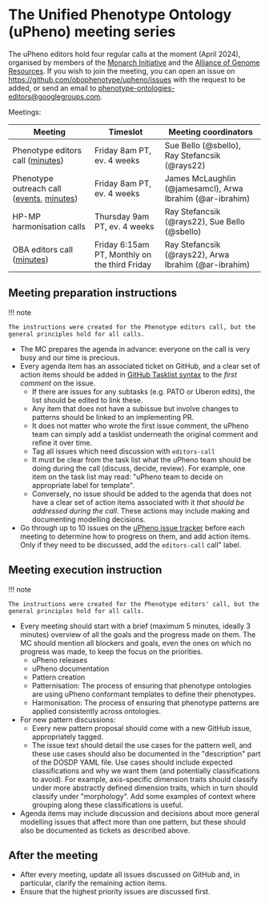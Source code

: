 # The Unified Phenotype Ontology (uPheno) meeting series

The uPheno editors hold four regular calls at the moment (April 2024), organised by members of the [Monarch Initiative](https://monarchinitiative.org/) and the [Alliance of Genome Resources](https://www.alliancegenome.org/).
If you wish to join the meeting, you can open an issue on https://github.com/obophenotype/upheno/issues with the request to be added, or send an email to phenotype-ontologies-editors@googlegroups.com.

Meetings:

| Meeting | Timeslot | Meeting coordinators |
| ------- | -------- | -------------------- |
| Phenotype editors call ([minutes](https://docs.google.com/document/d/1WrQanAMuccS-oaoAIb9yWQAd4Rvy3R3mU01v9wHbriM/edit)) | Friday 8am PT, ev. 4 weeks | Sue Bello (@sbello), Ray Stefancsik (@rays22) |
| Phenotype outreach call ([events](../organization/outreach.md), [minutes](https://docs.google.com/document/d/1FK_kv9s1s6xMLI-xHlJfPH4YGm85a8VylsqA3f2hRks/edit)) | Friday 8am PT, ev. 4 weeks | James McLaughlin (@jamesamcl), Arwa Ibrahim (@ar-ibrahim) |
| HP-MP harmonisation calls | Thursday 9am PT, ev. 4 weeks | Ray Stefancsik (@rays22), Sue Bello (@sbello) |
| OBA editors call ([minutes](https://docs.google.com/document/d/17UOyoi_XkJTGZoctK44UtmjAlMsjzE1Cl1UhrFpPRmw/edit)) | Friday 6:15am PT, Monthly on the third Friday | Ray Stefancsik (@rays22), Arwa Ibrahim (@ar-ibrahim) |

## Meeting preparation instructions

!!! note

    The instructions were created for the Phenotype editors call, but the general principles hold for all calls.

- The MC prepares the agenda in advance: everyone on the call is very busy and our time is precious.
- Every agenda item has an associated ticket on GitHub, and a clear set of action items should be added in [GitHub Tasklist syntax](https://docs.github.com/en/issues/tracking-your-work-with-issues/about-task-lists) to the _first comment_ on the issue.
    - If there are issues for any subtasks (e.g. PATO or Uberon edits), the list should be edited to link these.
    - Any item that does not have a subissue but involve changes to patterns should be linked to an implementing PR.
    - It does not matter who wrote the first issue comment, the uPheno team can simply add a tasklist underneath the original comment and refine it over time.
    - Tag all issues which need discussion with `editors-call`
    - It _must_ be clear from the task list what the uPheno team should be doing during the call (discuss, decide, review). For example, one item on the task list may read: "uPheno team to decide on appropriate label for template".
    - Conversely, no issue should be added to the agenda that does not have a clear set of action items associated with it _that should be addressed during the call_. These actions may include making and documenting modelling decisions.
- Go through up to 10 issues on the [uPheno issue tracker](https://github.com/obophenotype/upheno/issues) before each meeting to determine how to progress on them, and add action items. Only if they need to be discussed, add the `editors-call` call" label.

## Meeting execution instruction

!!! note

    The instructions were created for the Phenotype editors' call, but the general principles hold for all calls.

- Every meeting should start with a brief (maximum 5 minutes, ideally 3 minutes) overview of all the goals and the progress made on them. The MC should mention all blockers and goals, even the ones on which no progress was made, to keep the focus on the priorities.
    - uPheno releases
    - uPheno documentation
    - Pattern creation
    - Patternisation: The process of ensuring that phenotype ontologies are using uPheno conformant templates to define their phenotypes.
    - Harmonisation: The process of ensuring that phenotype patterns are applied consistently across ontologies.
- For new pattern discussions:
    - Every new pattern proposal should come with a new GitHub issue, appropriately tagged.
    - The issue text should detail the use cases for the pattern well, and these use cases should also be documented in the "description" part of the DOSDP YAML file. Use cases should include expected classifications and why we want them (and potentially classifications to avoid). For example, axis-specific dimension traits should classify under more abstractly defined dimension traits, which in turn should classify under "morphology". Add some examples of context where grouping along these classifications is useful.
- Agenda items may include discussion and decisions about more general modelling issues that affect more than one pattern, but these should also be documented as tickets as described above.

## After the meeting

- After every meeting, update all issues discussed on GitHub and, in particular, clarify the remaining action items.
- Ensure that the highest priority issues are discussed first.
